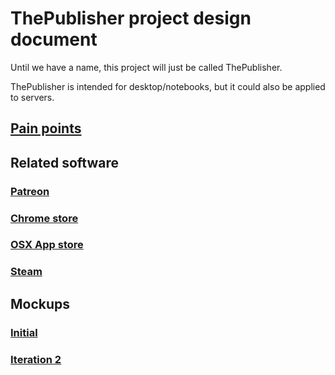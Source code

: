 # ThePublisher project design document

Until we have a name, this project will just be called ThePublisher.

ThePublisher is intended for desktop/notebooks, but it could also be applied to servers.

## [Pain points](painpoints.md)

## Related software

### [Patreon](patreon.md)

### [Chrome store](chromestore.md)

### [OSX App store](osxappstore.md)

### [Steam](steam.md)

## Mockups

### [Initial](mockups/initial.md)

### [Iteration 2](mockups/iter2.md)